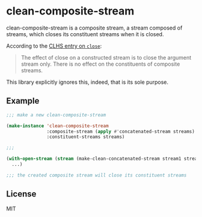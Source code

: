 # clean-composite-stream

clean-composite-stream is a composite stream, a stream composed of streams, which closes its constituent streams when it is closed.

According to the [CLHS entry on `close`](http://www.lispworks.com/documentation/HyperSpec/Body/f_close.htm):

> The effect of close on a constructed stream is to close the argument stream only. There is no effect on the constituents of composite streams.

This library explicitly ignores this, indeed, that is its sole purpose.

## Example

```lisp
;;; make a new clean-composite-stream

(make-instance 'clean-composite-stream
               :composite-stream (apply #'concatenated-stream streams)
               :constituent-streams streams)

;;;

(with-open-stream (stream (make-clean-concatenated-stream stream1 stream2 ...))
  ...)

;;; the created composite stream will close its constituent streams
```

## License

MIT
